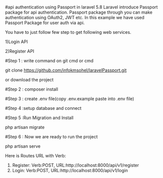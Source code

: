 #api authentication using Passport in laravel 5.8
Laravel introduce Passport package for api authentication. Passport package through you can make authentication using OAuth2, JWT etc.
 In this example we have used Passport Package for user auth via api.

You have to just follow few step to get following web services.

1)Login API

2)Register API



#Step 1 :
write command on git cmd or cmd 

git clone https://github.com/infokmsohel/laravelPassport.git

or download the project

#Step 2 : composer install

#Step 3 : create .env file(copy .env.example paste into .env file)

#Step 4 :setup database and connect

#Step 5 :Run Migration and Install

php artisan migrate

#Step 6 : Now we are ready to run the project

php artisan serve

Here is Routes URL with Verb:

1) Register: Verb:POST, URL:http://localhost:8000/api/v1/register
2) Login: Verb:POST, URL:http://localhost:8000/api/v1/login

 

